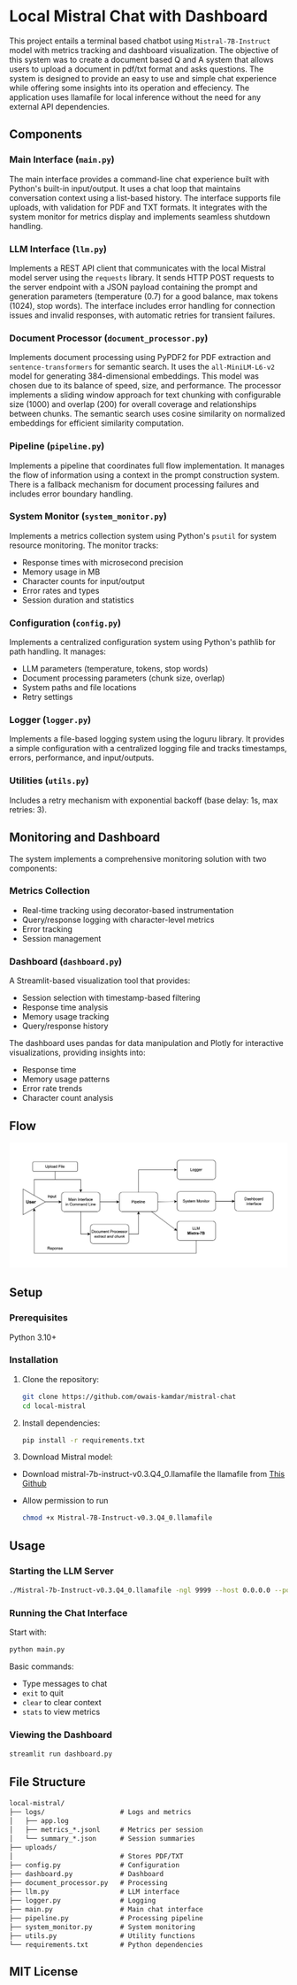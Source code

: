 # Local Mistral Chat with Dashboard

This project entails a terminal based chatbot using `Mistral-7B-Instruct` model with metrics tracking and dashboard visualization. The objective of this system was to create a document based Q and A system that allows users to upload a document in pdf/txt format and asks questions. The system is designed to provide an easy to use and simple chat experience while offering some insights into its operation and effeciency. The application uses llamafile for local inference without the need for any external API dependencies.

## Components

### Main Interface (`main.py`)
The main interface provides a command-line chat experience built with Python's built-in input/output. It uses a chat loop that maintains conversation context using a list-based history. The interface supports file uploads, with validation for PDF and TXT formats. It integrates with the system monitor for metrics display and implements seamless shutdown handling.

### LLM Interface (`llm.py`)
Implements a REST API client that communicates with the local Mistral model server using the `requests` library. It sends HTTP POST requests to the server endpoint with a JSON payload containing the prompt and generation parameters (temperature (0.7) for a good balance, max tokens (1024), stop words). The interface includes error handling for connection issues and invalid responses, with automatic retries for transient failures.

### Document Processor (`document_processor.py`)
Implements document processing using PyPDF2 for PDF extraction and `sentence-transformers` for semantic search. It uses the `all-MiniLM-L6-v2` model for generating 384-dimensional embeddings. This model was chosen due to its balance of speed, size, and performance. The processor implements a sliding window approach for text chunking with configurable size (1000) and overlap (200) for overall coverage and relationships between chunks. The semantic search uses cosine similarity on normalized embeddings for efficient similarity computation.

### Pipeline (`pipeline.py`)
Implements a pipeline that coordinates full flow implementation. It manages the flow of information using a context in the prompt construction system. There is a fallback mechanism for document processing failures and includes error boundary handling.

### System Monitor (`system_monitor.py`)
Implements a metrics collection system using Python's `psutil` for system resource monitoring. The monitor tracks:
- Response times with microsecond precision
- Memory usage in MB
- Character counts for input/output
- Error rates and types
- Session duration and statistics

### Configuration (`config.py`)
Implements a centralized configuration system using Python's pathlib for path handling. It manages:
- LLM parameters (temperature, tokens, stop words)
- Document processing parameters (chunk size, overlap)
- System paths and file locations
- Retry settings

### Logger (`logger.py`)
Implements a file-based logging system using the loguru library. It provides a simple configuration with a centralized logging file and tracks timestamps, errors, performance, and input/outputs.


### Utilities (`utils.py`)
Includes a retry mechanism with exponential backoff (base delay: 1s, max retries: 3).

## Monitoring and Dashboard

The system implements a comprehensive monitoring solution with two components:

### Metrics Collection
- Real-time tracking using decorator-based instrumentation
- Query/response logging with character-level metrics
- Error tracking
- Session management

### Dashboard (`dashboard.py`)
A Streamlit-based visualization tool that provides:
- Session selection with timestamp-based filtering
- Response time analysis
- Memory usage tracking
- Query/response history

The dashboard uses pandas for data manipulation and Plotly for interactive visualizations, providing insights into:
- Response time
- Memory usage patterns
- Error rate trends
- Character count analysis


## Flow

![System Flow Diagram](mistral.png)

## Setup

### Prerequisites

Python 3.10+ 

### Installation

1. Clone the repository:
   ```bash
   git clone https://github.com/owais-kamdar/mistral-chat
   cd local-mistral
   ```

2. Install dependencies:
   ```bash
   pip install -r requirements.txt
   ```

3. Download Mistral model:

- Download mistral-7b-instruct-v0.3.Q4_0.llamafile the llamafile from [This Github](https://github.com/Mozilla-Ocho/llamafile)

- Allow permission to run
    ```bash
    chmod +x Mistral-7B-Instruct-v0.3.Q4_0.llamafile
    ```



## Usage

### Starting the LLM Server

```bash
./Mistral-7b-Instruct-v0.3.Q4_0.llamafile -ngl 9999 --host 0.0.0.0 --port 8080
```

### Running the Chat Interface

Start with:
```bash
python main.py
```

Basic commands:
- Type messages to chat
- `exit` to quit
- `clear` to clear context
- `stats` to view metrics

### Viewing the Dashboard

```bash
streamlit run dashboard.py
```

## File Structure

```
local-mistral/
├── logs/                   # Logs and metrics
│   ├── app.log             
│   ├── metrics_*.jsonl     # Metrics per session
│   └── summary_*.json      # Session summaries
├── uploads/                
│                           # Stores PDF/TXT
├── config.py               # Configuration
├── dashboard.py            # Dashboard
├── document_processor.py   # Processing
├── llm.py                  # LLM interface
├── logger.py               # Logging
├── main.py                 # Main chat interface
├── pipeline.py             # Processing pipeline
├── system_monitor.py       # System monitoring
├── utils.py                # Utility functions
└── requirements.txt        # Python dependencies
```

## MIT License
 